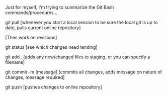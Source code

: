 Just for myself, I'm trying to summarize the Git Bash commands/procedures...


git pull [whenever you start a local session to be sure the local git is up to date, pulls current online repository]

[Then work on revisions]

git status [see which changes need tending]

git add . [adds any new/changed files to staging, or you can specify a filename]

git commit -m [message]  [commits all changes, adds message on nature of changes, message required]

git push  [pushes changes to online repository]
